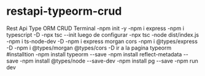 # restapi-typeorm-crud
Rest Api Type ORM CRUD
Terminal
-npm init -y
-npm i express
-npm i typescript -D
-npx tsc --init
luego de configurar
-npx tsc
-node dist/index.js
-npm i ts-node-dev -D
-npm i express morgan cors
-npm i @types/express -D
-npm i @types/morgan @types/cors -D
ir a la pagina typeorm #installtion
-npm install typeorm --save
-npm install reflect-metadata --save
-npm install @types/node --save-dev
-npm install pg --save
-npm run dev
